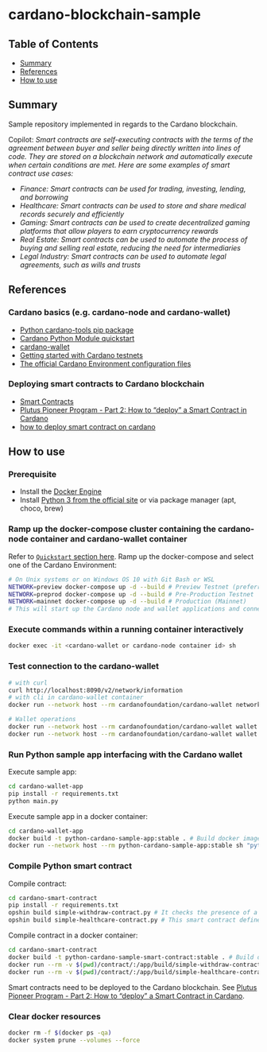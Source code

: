 # cardano-blockchain-sample

## Table of Contents

+ [Summary](#summary)
+ [References](#references)
+ [How to use](#how-to-use)

## Summary

Sample repository implemented in regards to the Cardano blockchain.

Copilot: *Smart contracts are self-executing contracts with the terms of the agreement between buyer and seller being directly written into lines of code. They are stored on a blockchain network and automatically execute when certain conditions are met. Here are some examples of smart contract use cases:*
- *Finance: Smart contracts can be used for trading, investing, lending, and borrowing*
- *Healthcare: Smart contracts can be used to store and share medical records securely and efficiently*
- *Gaming: Smart contracts can be used to create decentralized gaming platforms that allow players to earn cryptocurrency rewards* 
- *Real Estate: Smart contracts can be used to automate the process of buying and selling real estate, reducing the need for intermediaries*
- *Legal Industry: Smart contracts can be used to automate legal agreements, such as wills and trusts*

## References

### Cardano basics (e.g. cardano-node and cardano-wallet)

- [Python cardano-tools pip package](https://pypi.org/project/cardano-tools/)
- [Cardano Python Module quickstart](https://cardano-python.readthedocs.io/en/latest/quickstart.html)
- [cardano-wallet](https://github.com/cardano-foundation/cardano-wallet/tree/master)
- [Getting started with Cardano testnets](https://docs.cardano.org/cardano-testnet/getting-started/#:~:text=To%20get%20started%20and%20join,ada%20to%20test%20your%20transactions.)
- [The official Cardano Environment configuration files](https://book.world.dev.cardano.org/environments.html#vasil-dev)

### Deploying smart contracts to Cardano blockchain

- [Smart Contracts](https://developers.cardano.org/docs/smart-contracts/)
- [Plutus Pioneer Program - Part 2: How to “deploy” a Smart Contract in Cardano](https://www.essentialcardano.io/article/plutus-pioneer-program-part-2-how-to-deploy-a-smart-contract-in-cardano)
- [how to deploy smart contract on cardano](https://www.youtube.com/results?search_query=how+to+deploy+smart+contract+on+cardano)

## How to use

### Prerequisite

- Install the [Docker Engine](https://docs.docker.com/engine/install/)
- Install [Python 3 from the official site](https://www.python.org/downloads/) or via package manager (apt, choco, brew)

### Ramp up the docker-compose cluster containing the cardano-node container and cardano-wallet container

Refer to [`Quickstart` section here](https://github.com/cardano-foundation/cardano-wallet/tree/master). Ramp up the docker-compose and select one of the  Cardano Environment:

```sh
# On Unix systems or on Windows OS 10 with Git Bash or WSL
NETWORK=preview docker-compose up -d --build # Preview Testnet (preferred for development)
NETWORK=preprod docker-compose up -d --build # Pre-Production Testnet
NETWORK=mainnet docker-compose up -d --build # Production (Mainnet)
# This will start up the Cardano node and wallet applications and connect to the specified network (mainnet, preview, preprod)
```

### Execute commands within a running container interactively

```sh
docker exec -it <cardano-wallet or cardano-node container id> sh
```

### Test connection to the cardano-wallet

```sh
# with curl
curl http://localhost:8090/v2/network/information
# with cli in cardano-wallet container
docker run --network host --rm cardanofoundation/cardano-wallet network information

# Wallet operations
docker run --network host --rm cardanofoundation/cardano-wallet wallet list
docker run --network host --rm cardanofoundation/cardano-wallet wallet delete <wallet id>
```

### Run Python sample app interfacing with the Cardano wallet

Execute sample app:

```sh
cd cardano-wallet-app
pip install -r requirements.txt
python main.py
```

Execute sample app in a docker container:

```sh
cd cardano-wallet-app
docker build -t python-cardano-sample-app:stable . # Build docker image
docker run --network host --rm python-cardano-sample-app:stable sh "python main.py" # Start a container
```

### Compile Python smart contract

Compile contract:

```sh
cd cardano-smart-contract
pip install -r requirements.txt
opshin build simple-withdraw-contract.py # It checks the presence of a specific signature in the transaction to approve spending funds
opshin build simple-healthcare-contract.py # This smart contract defines a HealthDatum data class that inherits from PlutusData. The HealthDatum class has five attributes: patient_id, doctor_id, diagnosis, treatment, and cost. The validator function checks if the cost attribute of the datum object is greater than zero and if the length of the patient_id and doctor_id attributes is 32 bytes. If any of these conditions are not met, the function raises an AssertionError with an appropriate message.
```

Compile contract in a docker container:

```sh
cd cardano-smart-contract
docker build -t python-cardano-sample-smart-contract:stable . # Build docker image
docker run --rm -v $(pwd)/contract/:/app/build/simple-withdraw-contract/ python-cardano-sample-smart-contract:stable sh "opshin build simple-withdraw-contract.py" # Start a container, It checks the presence of a specific signature in the transaction to approve spending funds
docker run --rm -v $(pwd)/contract/:/app/build/simple-healthcare-contract/ python-cardano-sample-smart-contract:stable sh "opshin build simple-healthcare-contract.py" # Start a container, It checks the presence of a specific signature in the transaction to approve spending funds
```

Smart contracts need to be deployed to the Cardano blockchain. See [Plutus Pioneer Program - Part 2: How to “deploy” a Smart Contract in Cardano](https://www.essentialcardano.io/article/plutus-pioneer-program-part-2-how-to-deploy-a-smart-contract-in-cardano).

### Clear docker resources

```sh
docker rm -f $(docker ps -qa)
docker system prune --volumes --force
```
